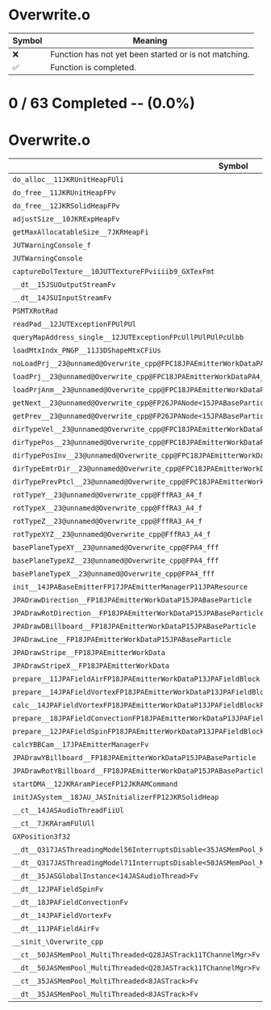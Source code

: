 # Overwrite.o
| Symbol | Meaning 
| ------------- | ------------- 
| :x: | Function has not yet been started or is not matching. 
| :white_check_mark: | Function is completed. 


# 0 / 63 Completed -- (0.0%)
# Overwrite.o
| Symbol | Decompiled? |
| ------------- | ------------- |
| `do_alloc__11JKRUnitHeapFUli` | :x: |
| `do_free__11JKRUnitHeapFPv` | :x: |
| `do_free__12JKRSolidHeapFPv` | :x: |
| `adjustSize__10JKRExpHeapFv` | :x: |
| `getMaxAllocatableSize__7JKRHeapFi` | :x: |
| `JUTWarningConsole_f` | :x: |
| `JUTWarningConsole` | :x: |
| `captureDolTexture__10JUTTextureFPviiiib9_GXTexFmt` | :x: |
| `__dt__15JSUOutputStreamFv` | :x: |
| `__dt__14JSUInputStreamFv` | :x: |
| `PSMTXRotRad` | :x: |
| `readPad__12JUTExceptionFPUlPUl` | :x: |
| `queryMapAddress_single__12JUTExceptionFPcUllPUlPUlPcUlbb` | :x: |
| `loadMtxIndx_PNGP__11J3DShapeMtxCFiUs` | :x: |
| `noLoadPrj__23@unnamed@Overwrite_cpp@FPC18JPAEmitterWorkDataPA4_Cf` | :x: |
| `loadPrj__23@unnamed@Overwrite_cpp@FPC18JPAEmitterWorkDataPA4_Cf` | :x: |
| `loadPrjAnm__23@unnamed@Overwrite_cpp@FPC18JPAEmitterWorkDataPA4_Cf` | :x: |
| `getNext__23@unnamed@Overwrite_cpp@FP26JPANode<15JPABaseParticle>` | :x: |
| `getPrev__23@unnamed@Overwrite_cpp@FP26JPANode<15JPABaseParticle>` | :x: |
| `dirTypeVel__23@unnamed@Overwrite_cpp@FPC18JPAEmitterWorkDataPC15JPABaseParticlePQ29JGeometry8TVec3<f>` | :x: |
| `dirTypePos__23@unnamed@Overwrite_cpp@FPC18JPAEmitterWorkDataPC15JPABaseParticlePQ29JGeometry8TVec3<f>` | :x: |
| `dirTypePosInv__23@unnamed@Overwrite_cpp@FPC18JPAEmitterWorkDataPC15JPABaseParticlePQ29JGeometry8TVec3<f>` | :x: |
| `dirTypeEmtrDir__23@unnamed@Overwrite_cpp@FPC18JPAEmitterWorkDataPC15JPABaseParticlePQ29JGeometry8TVec3<f>` | :x: |
| `dirTypePrevPtcl__23@unnamed@Overwrite_cpp@FPC18JPAEmitterWorkDataPC15JPABaseParticlePQ29JGeometry8TVec3<f>` | :x: |
| `rotTypeY__23@unnamed@Overwrite_cpp@FffRA3_A4_f` | :x: |
| `rotTypeX__23@unnamed@Overwrite_cpp@FffRA3_A4_f` | :x: |
| `rotTypeZ__23@unnamed@Overwrite_cpp@FffRA3_A4_f` | :x: |
| `rotTypeXYZ__23@unnamed@Overwrite_cpp@FffRA3_A4_f` | :x: |
| `basePlaneTypeXY__23@unnamed@Overwrite_cpp@FPA4_fff` | :x: |
| `basePlaneTypeXZ__23@unnamed@Overwrite_cpp@FPA4_fff` | :x: |
| `basePlaneTypeX__23@unnamed@Overwrite_cpp@FPA4_fff` | :x: |
| `init__14JPABaseEmitterFP17JPAEmitterManagerP11JPAResource` | :x: |
| `JPADrawDirection__FP18JPAEmitterWorkDataP15JPABaseParticle` | :x: |
| `JPADrawRotDirection__FP18JPAEmitterWorkDataP15JPABaseParticle` | :x: |
| `JPADrawDBillboard__FP18JPAEmitterWorkDataP15JPABaseParticle` | :x: |
| `JPADrawLine__FP18JPAEmitterWorkDataP15JPABaseParticle` | :x: |
| `JPADrawStripe__FP18JPAEmitterWorkData` | :x: |
| `JPADrawStripeX__FP18JPAEmitterWorkData` | :x: |
| `prepare__11JPAFieldAirFP18JPAEmitterWorkDataP13JPAFieldBlock` | :x: |
| `prepare__14JPAFieldVortexFP18JPAEmitterWorkDataP13JPAFieldBlock` | :x: |
| `calc__14JPAFieldVortexFP18JPAEmitterWorkDataP13JPAFieldBlockP15JPABaseParticle` | :x: |
| `prepare__18JPAFieldConvectionFP18JPAEmitterWorkDataP13JPAFieldBlock` | :x: |
| `prepare__12JPAFieldSpinFP18JPAEmitterWorkDataP13JPAFieldBlock` | :x: |
| `calcYBBCam__17JPAEmitterManagerFv` | :x: |
| `JPADrawYBillboard__FP18JPAEmitterWorkDataP15JPABaseParticle` | :x: |
| `JPADrawRotYBillboard__FP18JPAEmitterWorkDataP15JPABaseParticle` | :x: |
| `startDMA__12JKRAramPieceFP12JKRAMCommand` | :x: |
| `initJASystem__18JAU_JASInitializerFP12JKRSolidHeap` | :x: |
| `__ct__14JASAudioThreadFiiUl` | :x: |
| `__ct__7JKRAramFUlUll` | :x: |
| `GXPosition3f32` | :x: |
| `__dt__Q317JASThreadingModel56InterruptsDisable<35JASMemPool_MultiThreaded<8JASTrack>>4LockFv` | :x: |
| `__dt__Q317JASThreadingModel71InterruptsDisable<50JASMemPool_MultiThreaded<Q28JASTrack11TChannelMgr>>4LockFv` | :x: |
| `__dt__35JASGlobalInstance<14JASAudioThread>Fv` | :x: |
| `__dt__12JPAFieldSpinFv` | :x: |
| `__dt__18JPAFieldConvectionFv` | :x: |
| `__dt__14JPAFieldVortexFv` | :x: |
| `__dt__11JPAFieldAirFv` | :x: |
| `__sinit_\Overwrite_cpp` | :x: |
| `__ct__50JASMemPool_MultiThreaded<Q28JASTrack11TChannelMgr>Fv` | :x: |
| `__dt__50JASMemPool_MultiThreaded<Q28JASTrack11TChannelMgr>Fv` | :x: |
| `__ct__35JASMemPool_MultiThreaded<8JASTrack>Fv` | :x: |
| `__dt__35JASMemPool_MultiThreaded<8JASTrack>Fv` | :x: |
